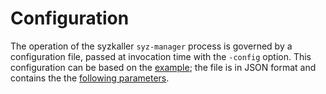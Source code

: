 # Configuration

The operation of the syzkaller `syz-manager` process is governed by a
configuration file, passed at invocation time with the `-config` option.
This configuration can be based on the [example](/pkg/mgrconfig/testdata/qemu-example.cfg);
the file is in JSON format and contains the the [following parameters](/pkg/mgrconfig/config.go).
